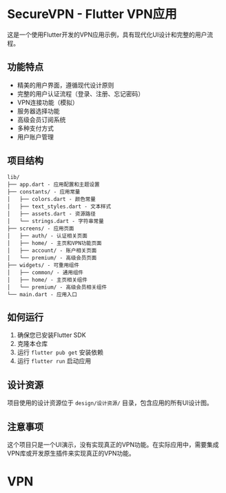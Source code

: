 # SecureVPN - Flutter VPN应用

这是一个使用Flutter开发的VPN应用示例，具有现代化UI设计和完整的用户流程。

## 功能特点

- 精美的用户界面，遵循现代设计原则
- 完整的用户认证流程（登录、注册、忘记密码）
- VPN连接功能（模拟）
- 服务器选择功能
- 高级会员订阅系统
- 多种支付方式
- 用户账户管理

## 项目结构

```
lib/
├── app.dart - 应用配置和主题设置
├── constants/ - 应用常量
│   ├── colors.dart - 颜色常量
│   ├── text_styles.dart - 文本样式
│   ├── assets.dart - 资源路径
│   └── strings.dart - 字符串常量
├── screens/ - 应用页面
│   ├── auth/ - 认证相关页面
│   ├── home/ - 主页和VPN功能页面
│   ├── account/ - 账户相关页面
│   └── premium/ - 高级会员页面
├── widgets/ - 可重用组件
│   ├── common/ - 通用组件
│   ├── home/ - 主页相关组件
│   └── premium/ - 高级会员相关组件
└── main.dart - 应用入口
```

## 如何运行

1. 确保您已安装Flutter SDK
2. 克隆本仓库
3. 运行 `flutter pub get` 安装依赖
4. 运行 `flutter run` 启动应用

## 设计资源

项目使用的设计资源位于 `design/设计资源/` 目录，包含应用的所有UI设计图。

## 注意事项

这个项目只是一个UI演示，没有实现真正的VPN功能。在实际应用中，需要集成VPN库或开发原生插件来实现真正的VPN功能。
# VPN
